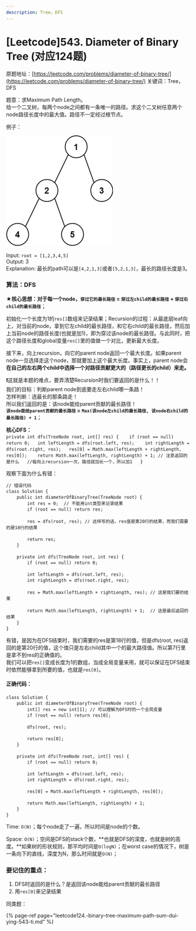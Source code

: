 ```yaml
---
description: Tree，DFS
---
```


# \[Leetcode\]543. Diameter of Binary Tree \(对应124题\)

原题地址：[https://leetcode.com/problems/diameter-of-binary-tree/](https://leetcode.com/problems/diameter-of-binary-tree/) 关键词：Tree，DFS

题意：求Maximum Path Length。  
给一个二叉树，每两个node之间都有一条唯一的路径。求这个二叉树任意两个node路径长度中的最大值。路径不一定经过根节点。

例子：

![](../.gitbook/assets/diamtree.jpg)

Input: `root = [1,2,3,4,5]`   
Output: 3   
Explanation: 最长的path可以是`[4,2,1,3]`或者`[5,2,1,3]`，最长的路径长度是3。



### 算法：DFS

★**核心思想：**对于每一个node，**`穿过它的最长路径` = `穿过左child的最长路径` + `穿过右child的最长路径`**；

初始化一个长度为1的`res[]`数组来记录结果；Recursion的过程：从最底层leaf向上，对当前的node，拿到它左child的最长路径，和它右child的最长路径，然后加上当前node的路径长度\(也就是加1\)，即为穿过该node的最长路径。与此同时，把这个路径长度和global变量`res[]`里的值做一个对比，更新最大长度。

接下来，向上recursion，向它的parent node返回一个最大长度。如果parent node一旦选择走这个node，那就要加上这个最大长度。事实上，parent node会**在自己的左右两个child中选择一个对路径贡献更大的（路径更长的child）来走。**

**❗️**这就是本题的难点，要弄清楚Recursion时我们要返回的是什么！！  
我们的目标：判断parent node到底要走左右child哪一条路！  
怎样判断：选最长的那条路走！  
所以我们返回的是：该node能给parent贡献的最长路径！  
**`该node能给parent贡献的最长路径` = `Max(该node左child的最长路径, 该node右child的最长路径) + 1`**；



**核心DFS：**  
`private int dfs(TreeNode root, int[] res) {   
    if (root == null) return 0;  
    int leftLength = dfs(root.left, res);   
    int rightLength = dfs(root.right, res);  
    res[0] = Math.max(leftLength + rightLength, res[0]);   
    return Math.max(leftLength, rightLength) + 1; // 注意返回的是什么  
                                                //每向上recursion一次，路径就加长一个，所以加1  
}`



观察下面为什么有错：

```text
// 错误代码
class Solution {
    public int diameterOfBinaryTree(TreeNode root) {
        int res = 0;  // 不能用int类型来记录结果
        if (root == null) return res;
        
        res = dfs(root, res); // 这样写的话，res值是第20行的结果，而我们需要的是18行的结果
        
        return res;
    }
    
    private int dfs(TreeNode root, int res) {
        if (root == null) return 0;
        
        int leftLength = dfs(root.left, res);
        int rightLength = dfs(root.right, res);
        
        res = Math.max(leftLength + rightLength, res); // 这是我们要的结果
        
        return Math.max(leftLength, rightLength) + 1;  // 这是最后返回的结果
    }
}
```

有错，是因为在DFS结束时，我们需要的res是第18行的值，但是dfs\(root, res\)返回的是第20行的值，这个值只是左右child其中一个的最大路径值。所以第7行里是拿不到res的正确值的。  
我们可以把`res[]`变成长度为1的数组，当成全局变量来用，就可以保证在DFS结束时依然能够拿到所要的值，也就是`res[0]`。



#### 正确代码：

```text
class Solution {
    public int diameterOfBinaryTree(TreeNode root) {
        int[] res = new int[1]; // 可以理解为DFS时的一个全局变量
        if (root == null) return res[0];
        
        dfs(root, res);
        
        return res[0];
    }
    
    private int dfs(TreeNode root, int[] res) {
        if (root == null) return 0;
        
        int leftLength = dfs(root.left, res);
        int rightLength = dfs(root.right, res);
        
        res[0] = Math.max(leftLength + rightLength, res[0]);
        
        return Math.max(leftLength, rightLength) + 1;
    }
}
```

Time: `O(N)`；每个node走了一遍，所以时间是node的个数。

Space: `O(N)`；空间是DFS的stack个数，**也就是DFS的深度，也就是树的高度。**如果树的形状规则，那平均时间是`O(logN)`；在worst case的情况下，树是一条向下的直线，深度为N，那么时间就是`O(N)`；



### 要记住的重点：

1. DFS时返回的是什么？是返回该node能给parent贡献的最长路径
2. 用`res[0]`来记录结果

  
同类题：

{% page-ref page="leetcode124.-binary-tree-maximum-path-sum-dui-ying-543-ti.md" %}








